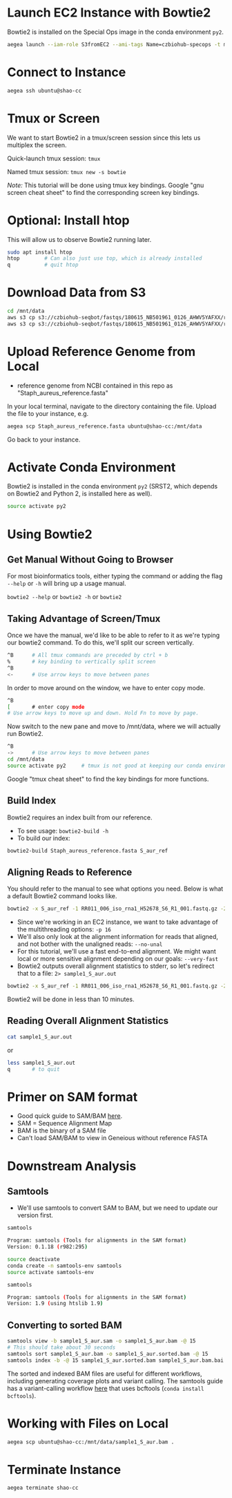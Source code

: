 # Launch EC2 Instance with Bowtie2
Bowtie2 is installed on the Special Ops image in the conda environment `py2`.
```bash
aegea launch --iam-role S3fromEC2 --ami-tags Name=czbiohub-specops -t m5.4xlarge shao-cc
```

# Connect to Instance
```bash
aegea ssh ubuntu@shao-cc
```
# Tmux or Screen
We want to start Bowtie2 in a tmux/screen session since this lets us multiplex the screen.


Quick-launch tmux session: `tmux`


Named tmux session: `tmux new -s bowtie`


_Note:_ This tutorial will be done using tmux key bindings. Google "gnu screen cheat sheet" to find the corresponding screen key bindings.

# Optional: Install htop
This will allow us to observe Bowtie2 running later.

```bash
sudo apt install htop
htop        # Can also just use top, which is already installed
q           # quit htop
```
# Download Data from S3

```bash
cd /mnt/data
aws s3 cp s3://czbiohub-seqbot/fastqs/180615_NB501961_0126_AHWV5YAFXX/rawdata/RR011_006_iso_rna1_H52678_S6_R1_001.fastq.gz .
aws s3 cp s3://czbiohub-seqbot/fastqs/180615_NB501961_0126_AHWV5YAFXX/rawdata/RR011_006_iso_rna1_H52678_S6_R2_001.fastq.gz .
```


# Upload Reference Genome from Local
- reference genome from NCBI contained in this repo as "Staph\_aureus\_reference.fasta"


In your local terminal, navigate to the directory containing the file.
Upload the file to your instance, e.g.
```bash
aegea scp Staph_aureus_reference.fasta ubuntu@shao-cc:/mnt/data
```
Go back to your instance.


# Activate Conda Environment
Bowtie2 is installed in the conda environment `py2` (SRST2, which depends on Bowtie2 and Python 2, is installed here as well).


```bash
source activate py2
```

# Using Bowtie2
## Get Manual Without Going to Browser
For most bioinformatics tools, either typing the command or adding the flag `--help` or `-h` will bring up a usage manual.

`bowtie2 --help` or `bowtie2 -h` or `bowtie2`

## Taking Advantage of Screen/Tmux
Once we have the manual, we'd like to be able to refer to it as we're typing our bowtie2 command. To do this, we'll split our screen vertically.

```bash
^B      # All tmux commands are preceded by ctrl + b
%       # key binding to vertically split screen
^B
<-      # Use arrow keys to move between panes
```
In order to move around on the window, we have to enter copy mode.
```bash
^B
[       # enter copy mode
# Use arrow keys to move up and down. Hold Fn to move by page.
```
Now switch to the new pane and move to /mnt/data, where we will actually run Bowtie2.

```bash
^B
->      # Use arrow keys to move between panes
cd /mnt/data
source activate py2     # tmux is not good at keeping our conda environments active :(
```
Google "tmux cheat sheet" to find the key bindings for more functions.

## Build Index
Bowtie2 requires an index built from our reference.
- To see usage: `bowtie2-build -h`
- To build our index:
```bash
bowtie2-build Staph_aureus_reference.fasta S_aur_ref
```


## Aligning Reads to Reference
You should refer to the manual to see what options you need. Below is what a default Bowtie2 command looks like.

```bash
bowtie2 -x S_aur_ref -1 RR011_006_iso_rna1_H52678_S6_R1_001.fastq.gz -2 RR011_006_iso_rna1_H52678_S6_R2_001.fastq.gz -S sample1_S_aur.sam
```

- Since we're working in an EC2 instance, we want to take advantage of the multithreading options: `-p 16`
- We'll also only look at the alignment information for reads that aligned, and not bother with the unaligned reads: `--no-unal`
- For this tutorial, we'll use a fast end-to-end alignment. We might want local or more sensitive alignment depending on our goals: `--very-fast`
- Bowtie2 outputs overall alignment statistics to stderr, so let's redirect that to a file: `2> sample1_S_aur.out`

```bash
bowtie2 -x S_aur_ref -1 RR011_006_iso_rna1_H52678_S6_R1_001.fastq.gz -2 RR011_006_iso_rna1_H52678_S6_R2_001.fastq.gz -S sample1_S_aur.sam -p 16 --no-unal --very-fast 2> sample1_S_aur.out
```

Bowtie2 will be done in less than 10 minutes.




## Reading Overall Alignment Statistics
```bash
cat sample1_S_aur.out
```
or
```bash
less sample1_S_aur.out
q       # to quit
```

# Primer on SAM format
- Good quick guide to SAM/BAM [here](https://training.h3abionet.org/postgraduate_workshop_2014/wp-content/uploads/2014/04/H3ABioNet_2014_NGS_8_SamFormat.pdf).
- SAM = Sequence Alignment Map
- BAM is the binary of a SAM file
- Can't load SAM/BAM to view in Geneious without reference FASTA

# Downstream Analysis

## Samtools
- We'll use samtools to convert SAM to BAM, but we need to update our version first.

```bash
samtools

Program: samtools (Tools for alignments in the SAM format)
Version: 0.1.18 (r982:295)
```

```bash
source deactivate
conda create -n samtools-env samtools
source activate samtools-env
```

```bash
samtools

Program: samtools (Tools for alignments in the SAM format)
Version: 1.9 (using htslib 1.9)
```
## Converting to sorted BAM

```bash
samtools view -b sample1_S_aur.sam -o sample1_S_aur.bam -@ 15
# This should take about 30 seconds
samtools sort sample1_S_aur.bam -o sample1_S_aur.sorted.bam -@ 15
samtools index -b -@ 15 sample1_S_aur.sorted.bam sample1_S_aur.bam.bai
```
The sorted and indexed BAM files are useful for different workflows, including generating coverage plots and variant calling. The samtools guide has a variant-calling workflow [here](http://www.htslib.org/workflow/#mapping_to_variant) that uses bcftools (`conda install bcftools`).

# Working with Files on Local
```bash
aegea scp ubuntu@shao-cc:/mnt/data/sample1_S_aur.bam .
```
# Terminate Instance
`aegea terminate shao-cc`
